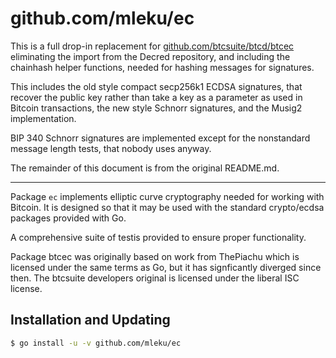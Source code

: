 github.com/mleku/ec
=====

This is a full drop-in replacement for
[github.com/btcsuite/btcd/btcec](https://github.com/btcsuite/btcd/tree/master/btcec)
eliminating the import from the Decred repository, and including the chainhash
helper functions, needed for hashing messages for signatures.

This includes the old style compact secp256k1 ECDSA signatures, that recover the 
public key rather than take a key as a parameter as used in Bitcoin
transactions, the new style Schnorr signatures, and the Musig2 implementation.

BIP 340 Schnorr signatures are implemented except for the nonstandard message length
tests, that nobody uses anyway.

The remainder of this document is from the original README.md.

------------------------------------------------------------------------------

Package `ec` implements elliptic curve cryptography needed for working with
Bitcoin. It is designed so that it may be used with the standard
crypto/ecdsa packages provided with Go.

A comprehensive suite of testis provided to ensure proper functionality.

Package btcec was originally based on work from ThePiachu which is licensed under
the same terms as Go, but it has signficantly diverged since then. The btcsuite
developers original is licensed under the liberal ISC license.

## Installation and Updating

```bash
$ go install -u -v github.com/mleku/ec
```
